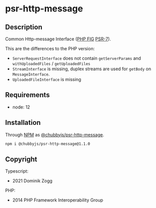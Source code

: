# psr-http-message

## Description

Common Http-message Interface ([PHP FIG][2] [PSR-7][3]).

This are the differences to the PHP version:
 * `ServerRequestInterface` does not contain `getServerParams` and `withUploadedFiles` / `getUploadedFiles`
 * `StreamInterface` is missing, duplex streams are used for `getBody` on `MessageInterface`.
 * `UploadedFileInterface` is missing

## Requirements

 * node: 12

## Installation

Through [NPM](https://www.npmjs.com) as [@chubbyjs/psr-http-message][1].

```sh
npm i @chubbyjs/psr-http-message@1.1.0
```

## Copyright

Typescript:
 * 2021 Dominik Zogg

PHP:
 * 2014 PHP Framework Interoperability Group

[1]: https://www.npmjs.com/package/@chubbyjs/psr-http-message

[2]: https://www.php-fig.org/
[3]: https://www.php-fig.org/psr/psr-7/
